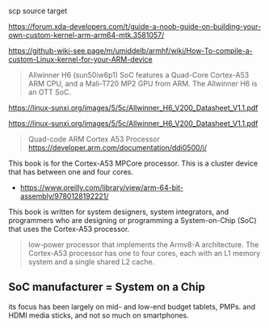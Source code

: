 scp source target

https://forum.xda-developers.com/t/guide-a-noob-guide-on-building-your-own-custom-kernel-arm-arm64-mtk.3581057/

https://github-wiki-see.page/m/umiddelb/armhf/wiki/How-To-compile-a-custom-Linux-kernel-for-your-ARM-device

> Allwinner H6 (sun50iw6p1) SoC features a Quad-Core Cortex-A53 ARM CPU, and a Mali-T720 MP2 GPU from ARM. The Allwinner H6 is an OTT SoC.

https://linux-sunxi.org/images/5/5c/Allwinner_H6_V200_Datasheet_V1.1.pdf

https://linux-sunxi.org/images/5/5c/Allwinner_H6_V200_Datasheet_V1.1.pdf

> Quad-code  ARM Cortex A53 Processor https://developer.arm.com/documentation/ddi0500/j/

This book is for the Cortex-A53 MPCore processor. This is a cluster device that has between one and four cores.
* https://www.oreilly.com/library/view/arm-64-bit-assembly/9780128192221/



This book is written for system designers, system integrators, and programmers who are designing or programming a System-on-Chip (SoC) that uses the Cortex-A53 processor.


> low-power processor that implements the Armv8-A architecture. The Cortex-A53 processor has one to four cores, each with an L1 memory system and a single shared L2 cache.

## SoC manufacturer = System on a Chip
its focus has been largely on mid- and low-end budget tablets, PMPs. and HDMI media sticks, and not so much on smartphones.
